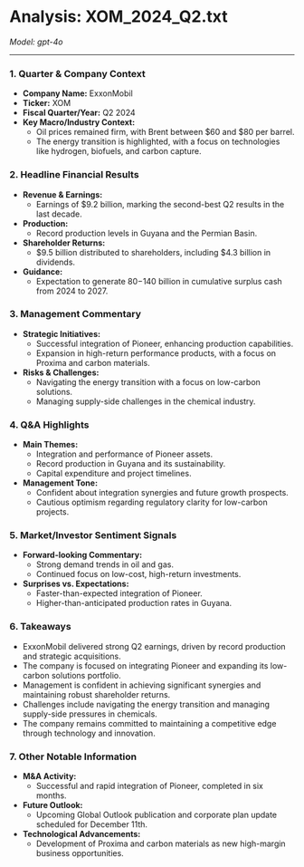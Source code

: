 # Analysis: XOM_2024_Q2.txt

*Model: gpt-4o*

---

### 1. Quarter & Company Context
- **Company Name:** ExxonMobil
- **Ticker:** XOM
- **Fiscal Quarter/Year:** Q2 2024
- **Key Macro/Industry Context:**
  - Oil prices remained firm, with Brent between $60 and $80 per barrel.
  - The energy transition is highlighted, with a focus on technologies like hydrogen, biofuels, and carbon capture.

### 2. Headline Financial Results
- **Revenue & Earnings:**
  - Earnings of $9.2 billion, marking the second-best Q2 results in the last decade.
- **Production:**
  - Record production levels in Guyana and the Permian Basin.
- **Shareholder Returns:**
  - $9.5 billion distributed to shareholders, including $4.3 billion in dividends.
- **Guidance:**
  - Expectation to generate $80-$140 billion in cumulative surplus cash from 2024 to 2027.

### 3. Management Commentary
- **Strategic Initiatives:**
  - Successful integration of Pioneer, enhancing production capabilities.
  - Expansion in high-return performance products, with a focus on Proxima and carbon materials.
- **Risks & Challenges:**
  - Navigating the energy transition with a focus on low-carbon solutions.
  - Managing supply-side challenges in the chemical industry.

### 4. Q&A Highlights
- **Main Themes:**
  - Integration and performance of Pioneer assets.
  - Record production in Guyana and its sustainability.
  - Capital expenditure and project timelines.
- **Management Tone:**
  - Confident about integration synergies and future growth prospects.
  - Cautious optimism regarding regulatory clarity for low-carbon projects.

### 5. Market/Investor Sentiment Signals
- **Forward-looking Commentary:**
  - Strong demand trends in oil and gas.
  - Continued focus on low-cost, high-return investments.
- **Surprises vs. Expectations:**
  - Faster-than-expected integration of Pioneer.
  - Higher-than-anticipated production rates in Guyana.

### 6. Takeaways
- ExxonMobil delivered strong Q2 earnings, driven by record production and strategic acquisitions.
- The company is focused on integrating Pioneer and expanding its low-carbon solutions portfolio.
- Management is confident in achieving significant synergies and maintaining robust shareholder returns.
- Challenges include navigating the energy transition and managing supply-side pressures in chemicals.
- The company remains committed to maintaining a competitive edge through technology and innovation.

### 7. Other Notable Information
- **M&A Activity:**
  - Successful and rapid integration of Pioneer, completed in six months.
- **Future Outlook:**
  - Upcoming Global Outlook publication and corporate plan update scheduled for December 11th.
- **Technological Advancements:**
  - Development of Proxima and carbon materials as new high-margin business opportunities.